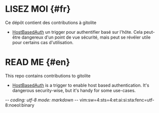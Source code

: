 # LISEZ MOI {#fr}

Ce dépôt contient des contributions à gitolite

* [HostBasedAuth](HostBasedAuth.md) un trigger pour authentifier basé sur l'hôte. Cela peut-être
  dangereux d'un point de vue sécurité, mais peut se révéler utile pour certains
  cas d'utilisation.

# READ ME {#en}

This repo contains contributions to gitolite

* [HostBasedAuth](HostBasedAuth.md) is a trigger to enable host based authentication. It's
  dangerous security-wise, but it's handy for some use-cases.

-*- coding: utf-8 mode: markdown -*- vim:sw=4:sts=4:et:ai:si:sta:fenc=utf-8:noeol:binary